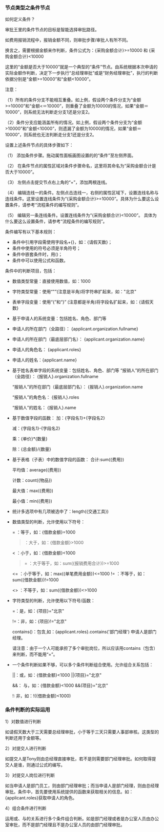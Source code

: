 ### 节点类型之条件节点

如何定义条件？

审批王里的条件节点的目标是智能选择审批路径。

如费用报销流程中，报销金额不同，则审批步骤/审批人有所不同。

换言之，需要根据金额来作判断，条件公式为：{采购金额合计}>=10000 和 {采购金额合计}<10000

这里的“金额是否大于10000”就是一个典型的“条件”节点。由系统根据本次申请的实际金额作判断，决定下一步执行“总经理审批”或是“财务经理审批”，执行的判断依据分别是“金额>=10000”和“金额<10000”。

注意：

（1）所有的条件分支不能相互重叠。如上例，假设两个条件分支为“金额>=10000”和“金额<＝10000”，则重叠了金额为10000的情况，如果“金额＝10000”，则系统无法判断走分支1还是分支2。

（2）条件分支应能涵盖所有的情况。如上例，假设两个条件分支为“金额>10000”和“金额<10000”，则遗漏了金额为10000的情况，如果“金额＝10000”，则系统也无法判断走分支1还是分支2。

设置上述条件节点的具体步骤如下：

（1）   添加条件步骤。拖动属性面板画图设置的的“条件”至左侧界面。

（2）   在条件节点的属性区域对条件步骤命名，这里将其命名为“采购金额合计是否大于10000”。

（3）   左侧点击提交节点右上角的“+”，添加两根连线。

（4）   编辑连线一的条件。左侧点击连线一，右侧的属性区域下，设置连线名称与连线条件。这里设置连线条件为“{采购金额合计}>=10000”。具体为什么要这么设置条件，请参考“流程条件的编写规则”。

（5）   编辑另一条连线条件。设置连线条件为“{采购金额合计}<10000”。 具体为什么要这么设置条件，请参考“流程条件的编写规则”。

条件编写有以下基本规则：

- 条件中引用字段需使用字段名+{}，如：{请假天数}；
- 条件中使用的符号必须是半角符号；
- 条件中嵌套条件时，用()；
- 条件中可以使用公式和函数。
 
条件中的判断项目，包括：

- 数值类型常量：直接使用数值，如：1000
- 字符类型常量：使用“"”(注意是半角)将字符串扩起来，如："北京"
- 表单字段变量：使用“{”和“}” (注意都是半角)将字段名扩起来，如：{请假天数}
- 基于申请人的系统变量：包括姓名、角色、部门等
- 申请人的所在部门（全路径）： {applicant.organization.fullname}
- 申请人的所在部门（最底层部门名）： {applicant.organization.name}
- 申请人的角色名： {applicant.roles} 
- 申请人的姓名：{applicant.name} 
- 基于姓名表单字段的系统变量：包括姓名、角色、部门等
“报销人”的所在部门（全路径）： {报销人}.organization.fullname 

  “报销人”的所在部门（最底层部门名）： {报销人}.organization.name 
  
  “报销人”的角色名： {报销人}.roles
  
  “报销人”的姓名： {报销人}.name
- 基于数值字段的函数：
  加：{字段名1}+{字段名2}

  减：{字段名1}-{字段名2}

  乘：{单价}*{数量}

  除：{总金额}/{数量}
- 基于表格（子表）中的数值字段的函数：
  合计:sum({费用})
  
  平均值：average({费用})

  计数：count({物品})

  最大值：max({费用})

  最小值：min({费用})
- 统计多选项中有几项被选中了：length({交通工具})
 
- 数值类型的判断，允许使用以下符号：

  = ：等于，如：{借款金额}=1000

  > ：大于，如：{借款金额}>1000

  < ：小于，如：{借款金额}<1000

  >= ：大于等于，如：sum({报销费用合计})>=1000

  <= ：小于等于，如：max({单笔费用金额})<=1000
!= ：不等于，如：sum({借款金额})!=1000

  <> ：不等于，如：sum({借款金额})<>1000

- 字符类型的判断，允许使用以下符号/函数：

  =：是，如：{项目}="北京"
  
  !=：非，如：{项目}!="北京"

  contains()：包含,如：{applicant.roles}.contains('部门经理') 申请人是部门经理。
  
  请注意：由于一个人可能承担了多个审批岗位，所以应该用contains（包含）来判断，而不能用“=”。
 
- 一个条件判断如果不够，可以多个条件判断组合使用。允许组合关系包括：

  ||：或，如：{借款金额}<1000 ||{项目}="北京"

  &&： 与，如：{借款金额}<1000 &&{项目}="北京"

  !:  非，如：!({借款金额}<1000)
 

### 条件判断的实际运用

1）对数值进行判断

如请假天数大于三天需要总经理审批，小于等于三天只需要人事部审核。这类型的判断还用于金额等。

2）对提交人进行判断

如提交人是Tony则由总经理直接审批，若不是则需要部门经理审批。如何取得提交人是谁，则通过公式的编写。

3）对提交人岗位进行判断

如当申请人是部门员工，则由部门经理审批；而当申请人是部门经理，则由总经理审批。条件中，首先要使用系统提供的函数来获取相关的信息。如：{applicant.roles}获取申请人的角色。

4）组合条件进行判断

运用或、与的关系进行多个条件组合判断。如是部门经理或者是办公室人员由办公室审批，而不是部门经理且不是办公室人员的由部门经理审批。

